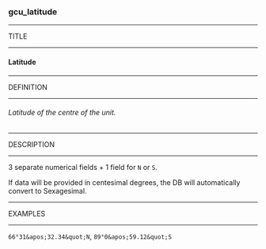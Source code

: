 ### gcu_latitude



------
TITLE

------

#### Latitude



------
DEFINITION

------

###### Latitude of the centre of the unit.



------
DESCRIPTION

------

3 separate numerical fields + 1 field for `N` or `S`.

If data will be provided in centesimal degrees, the DB will automatically convert to Sexagesimal.



------
EXAMPLES

------

`66°31&apos;32.34&quot;N`, `89°0&apos;59.12&quot;S`